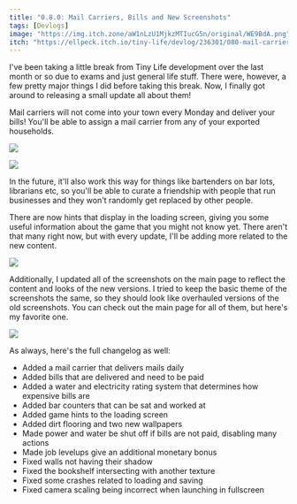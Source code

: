 ```yaml
---
title: "0.8.0: Mail Carriers, Bills and New Screenshots"
tags: [Devlogs]
image: "https://img.itch.zone/aW1nLzU1MjkzMTIucG5n/original/WE9BdA.png"
itch: "https://ellpeck.itch.io/tiny-life/devlog/236301/080-mail-carriers-bills-and-new-screenshots"
---
```


I've been taking a little break from Tiny Life development over the last month or so due to exams and just general life stuff. There were, however, a few pretty major things I did before taking this break. Now, I finally got around to releasing a small update all about them!

Mail carriers will not come into your town every Monday and deliver your bills!   You'll be able to assign a mail carrier from any of your exported households.

![](https://img.itch.zone/aW1nLzU1MjkzMTIucG5n/original/WE9BdA.png)

![](https://img.itch.zone/aW1nLzU1MjkzMTUucG5n/original/15U6xN.png)

In the future,   it'll also work this way for things like bartenders on bar lots, librarians etc, so you'll be able to curate a friendship with people that run businesses and they won't randomly get replaced by other people.

There are now hints that display in the loading screen, giving you some useful information about the game that you might not know yet.    There aren't that many right now, but with every update, I'll be adding more related to the new content.

![](https://img.itch.zone/aW1nLzU1MjkzMjEucG5n/original/e02Zfe.png)

Additionally, I updated all of the screenshots on the main page to reflect the content and looks of the new versions. I tried to keep the basic theme of the screenshots the same, so they should look like overhauled versions of the old screenshots. You can check out the main page for all of them, but here's my favorite one.

![](https://img.itch.zone/aW1nLzU1MjkzNDIucG5n/original/W6kiQ%2F.png)

As always, here's the full changelog as well:

- Added a mail carrier that delivers mails daily
- Added bills that are delivered and need to be paid
- Added a water and electricity rating system that determines how expensive bills are
- Added bar counters that can be sat and worked at
- Added game hints to the loading screen
- Added dirt flooring and two new wallpapers
- Made power and water be shut off if bills are not paid, disabling many actions
- Made job levelups give an additional monetary bonus
- Fixed walls not having their shadow
- Fixed the bookshelf intersecting with another texture
- Fixed some crashes related to loading and saving
- Fixed camera scaling being incorrect when launching in fullscreen
